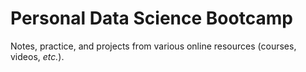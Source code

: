 # Personal Data Science Bootcamp

Notes, practice, and projects from various online resources (courses, videos, *etc.*).
